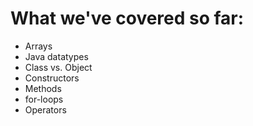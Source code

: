 # What we've covered so far:
- Arrays
- Java datatypes
- Class vs. Object
- Constructors 
- Methods
- for-loops
- Operators

